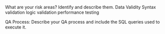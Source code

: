 What are your risk areas? Identify and describe them.
Data Validity
Syntax validation
logic validation
performance testing


QA Process:
Describe your QA process and include the SQL queries used to execute it.
